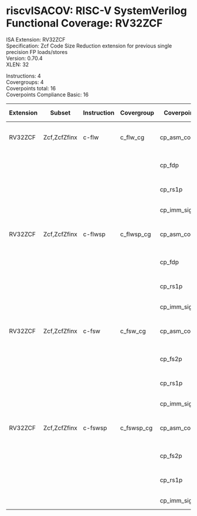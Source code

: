# riscvISACOV: RISC-V SystemVerilog Functional Coverage: RV32ZCF

ISA Extension: RV32ZCF  
Specification: Zcf Code Size Reduction extension for previous single precision FP loads/stores  
Version:       0.70.4  
XLEN:          32  

Instructions:  4  
Covergroups:   4  
Coverpoints total:   16  
Coverpoints Compliance Basic:  16  

| Extension | Subset | Instruction| Covergroup | Coverpoint     | Coverpoint Description | Coverpoint Level  |
| ----------| ------ | ---------- | ---------- | -------------- | ---------------------- | ----------------- |
| RV32ZCF               |   Zcf,ZcfZfinx |      c-flw |    c_flw_cg | cp_asm_count | Number of times instruction is executed | Compliance Basic
|                       |                |            |             |      cp_fdp | FD (FPR) register assignment | Compliance Basic
|                       |                |            |             |     cp_rs1p | RS1 (GPR) register assignment | Compliance Basic
|                       |                |            |             | cp_imm_sign | Immediate value sign | Compliance Basic
| RV32ZCF               |   Zcf,ZcfZfinx |    c-flwsp |  c_flwsp_cg | cp_asm_count | Number of times instruction is executed | Compliance Basic
|                       |                |            |             |      cp_fdp | FD (FPR) register assignment | Compliance Basic
|                       |                |            |             |     cp_rs1p | RS1 (GPR) register assignment | Compliance Basic
|                       |                |            |             | cp_imm_sign | Immediate value sign | Compliance Basic
| RV32ZCF               |   Zcf,ZcfZfinx |      c-fsw |    c_fsw_cg | cp_asm_count | Number of times instruction is executed | Compliance Basic
|                       |                |            |             |     cp_fs2p | FS2 (FPR) register assignment | Compliance Basic
|                       |                |            |             |     cp_rs1p | RS1 (GPR) register assignment | Compliance Basic
|                       |                |            |             | cp_imm_sign | Immediate value sign | Compliance Basic
| RV32ZCF               |   Zcf,ZcfZfinx |    c-fswsp |  c_fswsp_cg | cp_asm_count | Number of times instruction is executed | Compliance Basic
|                       |                |            |             |     cp_fs2p | FS2 (FPR) register assignment | Compliance Basic
|                       |                |            |             |     cp_rs1p | RS1 (GPR) register assignment | Compliance Basic
|                       |                |            |             | cp_imm_sign | Immediate value sign | Compliance Basic


